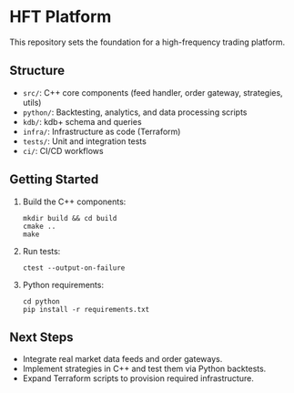 # HFT Platform

This repository sets the foundation for a high-frequency trading platform.

## Structure
- `src/`: C++ core components (feed handler, order gateway, strategies, utils)
- `python/`: Backtesting, analytics, and data processing scripts
- `kdb/`: kdb+ schema and queries
- `infra/`: Infrastructure as code (Terraform)
- `tests/`: Unit and integration tests
- `ci/`: CI/CD workflows

## Getting Started

1. Build the C++ components:
   ```
   mkdir build && cd build
   cmake ..
   make
   ```

2. Run tests:
   ```
   ctest --output-on-failure
   ```

3. Python requirements:
   ```
   cd python
   pip install -r requirements.txt
   ```

## Next Steps
- Integrate real market data feeds and order gateways.
- Implement strategies in C++ and test them via Python backtests.
- Expand Terraform scripts to provision required infrastructure.
